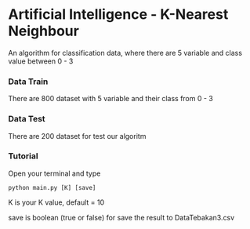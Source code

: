 # Artificial Intelligence - K-Nearest Neighbour
An algorithm for classification data, where there are 5 variable and class value between 0 - 3

### Data Train
There are 800 dataset with 5 variable and their class from 0 - 3

### Data Test
There are 200 dataset for test our algoritm

### Tutorial
Open your terminal and type
```
python main.py [K] [save]
```
K is your K value, default = 10

save is boolean (true or false) for save the result to DataTebakan3.csv
